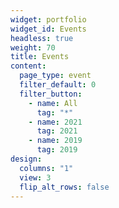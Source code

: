 ```yaml
---
widget: portfolio
widget_id: Events
headless: true
weight: 70
title: Events
content:
  page_type: event
  filter_default: 0
  filter_button:
    - name: All
      tag: "*"
    - name: 2021
      tag: 2021
    - name: 2019
      tag: 2019
design:
  columns: "1"
  view: 3
  flip_alt_rows: false
---
```

